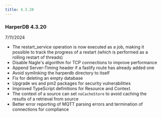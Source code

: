 ```yaml
---
title: 4.3.20
---
```


### HarperDB 4.3.20

7/11/2024

- The restart_service operation is now executed as a job, making it possible to track the progress of a restart (which is performed as a rolling restart of threads)
- Disable Nagle's algorithm for TCP connections to improve performance
- Append Server-Timing header if a fastify route has already added one
- Avoid symlinking the harperdb directory to itself
- Fix for deleting an empty database
- Upgrade ws and pm2 packages for security vulnerabilities
- Improved TypeScript definitions for Resource and Context.
- The context of a source can set `noCacheStore` to avoid caching the results of a retrieval from source
- Better error reporting of MQTT parsing errors and termination of connections for compliance
